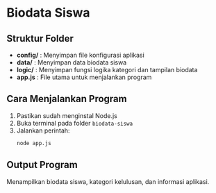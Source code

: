 # Biodata Siswa

## Struktur Folder
- **config/** : Menyimpan file konfigurasi aplikasi
- **data/** : Menyimpan data biodata siswa
- **logic/** : Menyimpan fungsi logika kategori dan tampilan biodata
- **app.js** : File utama untuk menjalankan program

## Cara Menjalankan Program
1. Pastikan sudah menginstal Node.js
2. Buka terminal pada folder `biodata-siswa`
3. Jalankan perintah:
   ```bash
   node app.js
   ```

## Output Program
Menampilkan biodata siswa, kategori kelulusan, dan informasi aplikasi.
